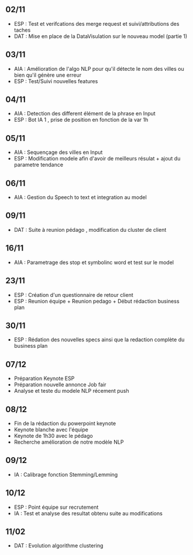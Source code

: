 ## 02/11
* ESP : Test et verifcations des merge request  et suivi/attributions des taches
* DAT : Mise en place de la DataVisulation sur le nouveau model (partie 1)

## 03/11
* AIA : Amélioration de l'algo NLP pour qu'il détecte le nom des  villes ou bien qu'il génère une erreur 
* ESP : Test/Suivi nouvelles features

## 04/11
* AIA : Detection des different élément de la phrase en Input
* ESP : Bot IA 1 , prise de position en fonction de la var 1h

## 05/11
* AIA : Sequençage des villes en Input
* ESP : Modification modele afin d'avoir de meilleurs résulat +  ajout du parametre tendance

## 06/11
* AIA : Gestion du Speech to text et integration au model

## 09/11
* DAT : Suite à reunion pédago , modification du cluster de client

## 16/11
* AIA : Parametrage des stop et symbolinc word et test sur le model

## 23/11
* ESP : Création d'un questionnaire de retour client
* ESP : Reunion équipe + Reunion pedago + Début rédaction business plan

## 30/11
* ESP : Rédation des nouvelles specs ainsi que la redaction complète du business plan

## 07/12
* Préparation Keynote ESP
* Préparation nouvelle annonce Job fair
* Analyse et teste du modele NLP récement push 

## 08/12
* Fin de la rédaction du powerpoint keynote
* Keynote blanche avec l'équipe
* Keynote de 1h30 avec le pédago
* Recherche amélioration de notre modèle NLP

## 09/12
* IA : Calibrage fonction Stemming/Lemming 

## 10/12
* ESP : Point équipe sur recrutement
* IA : Test et analyse des resultat obtenu suite au modifications

## 11/02
* DAT : Evolution algorithme clustering 
